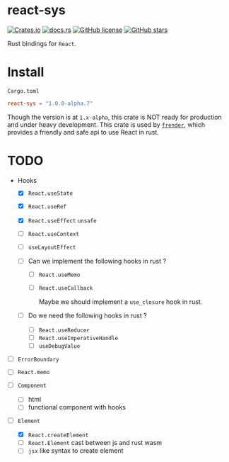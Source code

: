 # react-sys

[![Crates.io](https://img.shields.io/crates/v/react-sys?style=for-the-badge)](https://crates.io/crates/react-sys)
[![docs.rs](https://img.shields.io/docsrs/react-sys/latest?style=for-the-badge)](https://docs.rs/react-sys)
[![GitHub license](https://img.shields.io/github/license/frender-rs/react-sys?style=for-the-badge)](https://github.com/frender-rs/react-sys/blob/main/LICENSE)
[![GitHub stars](https://img.shields.io/github/stars/frender-rs/react-sys?style=for-the-badge)](https://github.com/frender-rs/react-sys/stargazers)

Rust bindings for `React`.

# Install

`Cargo.toml`

```toml
react-sys = "1.0.0-alpha.7"
```

Though the version is at `1.x-alpha`,
this crate is NOT ready for production
and under heavy development.
This crate is used by [`frender`](https://github.com/frender-rs/frender), which provides a friendly and safe api to use React in rust.

# TODO

- Hooks

  - [x] `React.useState`
  - [x] `React.useRef`
  - [x] `React.useEffect` `unsafe`
  - [ ] `React.useContext`
  - [ ] `useLayoutEffect`

  - [ ] Can we implement the following hooks in rust ?

    - [ ] `React.useMemo`
    - [ ] `React.useCallback`

      Maybe we should implement a `use_closure` hook in rust.

  - [ ] Do we need the following hooks in rust ?

    - [ ] `React.useReducer`
    - [ ] `React.useImperativeHandle`
    - [ ] `useDebugValue`

- [ ] `ErrorBoundary`
- [ ] `React.memo`

- [ ] `Component`

  - [ ] html
  - [ ] functional component with hooks

- [ ] `Element`

  - [x] `React.createElement`
  - [ ] `React.Element` cast between js and rust wasm
  - [ ] `jsx` like syntax to create element
